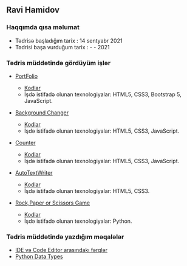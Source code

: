 ## Ravi Hamidov

### Haqqımda qısa məlumat
- Tədrisə başladığım tarix : 14 sentyabr 2021
- Tədrisi başa vurduğum tarix : - - 2021

###  Tədris müddətində gördüyüm işlər
- [PortFolio](https://ravihamidov.github.io/02.MyPortFolio/)
    - [Kodlar](https://github.com/RaviHamidov/02.MyPortFolio)
    - İşdə istifadə olunan texnologiyalar: HTML5, CSS3, Bootstrap 5, JavaScript.

- [Background Changer](https://ravihamidov.github.io/05.BackGroundChanger/)
    - [Kodlar](https://github.com/RaviHamidov/05.BackGroundChanger)
    - İşdə istifadə olunan texnologiyalar: HTML5, CSS3, JavaScript.

- [Counter](https://ravihamidov.github.io/06.Counter/)
    - [Kodlar](https://ravihamidov.github.io/06.Counter/)
    - İşdə istifadə olunan texnologiyalar: HTML5, CSS3, JavaScript.

- [AutoTextWriter](https://ravihamidov.github.io/07.AutoTextWriter/)
    - [Kodlar](https://github.com/RaviHamidov/07.AutoTextWriter)
    - İşdə istifadə olunan texnologiyalar: HTML5, CSS3.

- [Rock,Paper or Scissors Game](https://github.com/RaviHamidov/01.PragmatechFoundationProject/tree/main/Works/06.RockPaperScissorsGame)
    - [Kodlar](https://github.com/RaviHamidov/01.PragmatechFoundationProject/tree/main/Works/06.RockPaperScissorsGame)
    - İşdə istifadə olunan texnologiyalar: Python.
    
### Tədris müddətində yazdığım məqalələr
- [IDE və Code Editor arasındakı fərqlər](https://medium.com/@thehamidov42/ide-v%C9%99-code-editor-aras%C4%B1ndak%C4%B1-f%C9%99rql%C9%99r-5aa96129b0ec)
- [Python Data Types]()